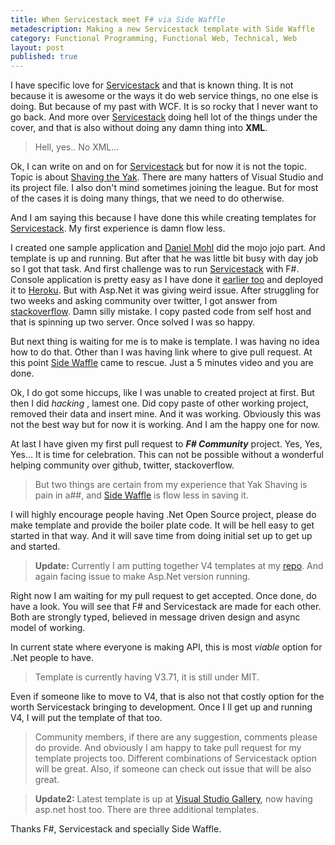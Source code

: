 ```yaml
---
title: When Servicestack meet F# via Side Waffle
metadescription: Making a new Servicestack template with Side Waffle
category: Functional Programming, Functional Web, Technical, Web
layout: post
published: true
---
```


I have specific love for [Servicestack](http://servicestack.net/) and that is known thing. It is not because it is awesome or the ways it do web service things, no one else is doing. But because of my past with WCF. It is so rocky that I never want to go back.  And more over [Servicestack](http://servicestack.net/) doing hell lot of the things under the cover, and that is also without doing any damn thing into **XML**. 

> Hell, yes.. No XML... 

Ok, I can write on and on for [Servicestack](http://servicestack.net/) but for now it is not the topic. Topic is about [Shaving the Yak](http://www.hanselman.com/blog/YakShavingDefinedIllGetThatDoneAsSoonAsIShaveThisYak.aspx). There are many hatters of Visual Studio and its project file. I also don't mind sometimes joining the league. But for most of the cases it is doing many things, that we need to do otherwise.
<!--excerpt-->
And I am saying this because I have done this while creating templates for  [Servicestack](http://servicestack.net/). My first experience is damn flow less.

I created one sample application and [Daniel Mohl](http://blog.danielmohl.com/) did the mojo jojo part. And template is up and running. But after that he was little bit busy with day job so I got that task. And first challenge was to run [Servicestack](http://servicestack.net/) with F#. Console application is pretty easy as I have done it [earlier too](https://github.com/kunjee17/ServiceStackHeroku) and deployed it to [Heroku](http://servicestackheroku.herokuapp.com/). But with Asp.Net it was giving weird issue. After struggling for two weeks and asking community over twitter, I got answer from [stackoverflow](http://stackoverflow.com/questions/21213363/servicestack-razor-page-is-getting-added-to-content). Damn silly mistake. I copy pasted code from self host and that is spinning up two server. Once solved I was so happy. 

But next thing is waiting for me is to make is template. I was having no idea how to do that. Other than I was having link where to give pull request. At this point [Side Waffle](http://sidewaffle.com/) came to rescue. Just a 5 minutes video and you are done. 

Ok, I do got some hiccups, like I was unable to created project at first. But then I did *hacking* , lamest one. Did copy paste of other working project, removed their data and insert mine. And it was working.  Obviously this was not the best way but for now it is working. And I am the happy one for now. 

At last I have given my first pull request to ***F# Community*** project. Yes, Yes, Yes... It is time for celebration. This can not be possible without a wonderful helping community over github, twitter, stackoverflow. 

> But two things are certain from my experience that Yak Shaving is pain in a##, and [Side Waffle](http://sidewaffle.com/) is flow less in saving it. 

I will highly encourage people having .Net Open Source project, please do make template and provide the boiler plate code. It will be hell easy to get started in that way. And it will save time from doing initial set up to get up and started. 

> **Update:**  Currently I am putting together V4 templates at my [repo](https://github.com/kunjee17/ServiceStackFSharp).  And again facing issue to make Asp.Net version running. 

Right now I am waiting for my pull request to get accepted. Once done, do have a look. You will see that F# and Servicestack are made for each other. Both are strongly typed, believed in message driven design and async model of working. 

In current state where everyone is making API, this is most *viable* option for .Net people to have. 

> Template is currently having V3.71, it is still under MIT. 

Even if someone like to move to V4, that is also not that costly option for the worth Servicestack bringing to development. Once I ll get up and running V4, I will put the template of that too. 

> Community members, if there are any suggestion, comments please do provide. And obviously I am happy to take pull request for my template projects too. Different combinations of Servicestack option will be great. Also, if someone can check out issue that will be also great.


> **Update2:**  Latest template is up at [Visual Studio Gallery](http://visualstudiogallery.msdn.microsoft.com/278caff1-917a-4ac1-a552-e5a2ce0f6e1f), now having asp.net host too. There are three additional templates.

Thanks F#, Servicestack and specially Side Waffle. 